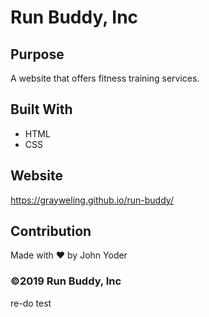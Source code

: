 # Run Buddy, Inc

## Purpose
A website that offers fitness training services. 

## Built With
* HTML
* CSS

## Website
https://grayweling.github.io/run-buddy/

## Contribution
Made with ❤️ by John Yoder

### ©️2019 Run Buddy, Inc 
re-do test
